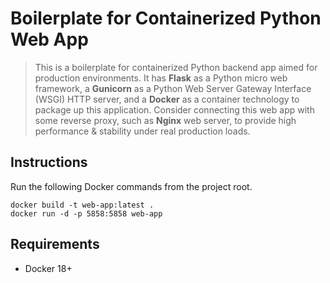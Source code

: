 # Boilerplate for Containerized Python Web App
> This is a boilerplate for containerized Python backend app aimed for production environments. It has **Flask** as a Python micro web framework, a **Gunicorn** as a Python Web Server Gateway Interface (WSGI) HTTP server, and a **Docker** as a container technology to package up this application. Consider connecting this web app with some reverse proxy, such as **Nginx** web server, to provide high performance & stability under real production loads.

## Instructions
Run the following Docker commands from the project root.
```
docker build -t web-app:latest .
docker run -d -p 5858:5858 web-app
```

## Requirements
* Docker 18+
